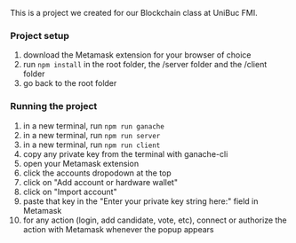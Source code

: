 This is a project we created for our Blockchain class at UniBuc FMI.

### Project setup
1. download the Metamask extension for your browser of choice
2. run `npm install` in the root folder, the /server folder and the /client folder
3. go back to the root folder

### Running the project
1. in a new terminal, run `npm run ganache`
2. in a new terminal, run `npm run server`
3. in a new terminal, run `npm run client`
4. copy any private key from the terminal with ganache-cli
5. open your Metamask extension
6. click the accounts dropodown at the top
7. click on "Add account or hardware wallet"
8. click on "Import account"
9. paste that key in the "Enter your private key string here:" field in Metamask
10. for any action (login, add candidate, vote, etc), connect or authorize the action with Metamask whenever the popup appears